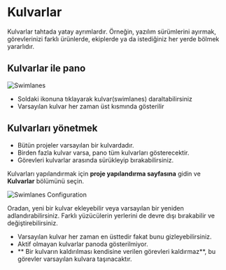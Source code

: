 Kulvarlar
=========

Kulvarlar tahtada yatay ayrımlardır.
Örneğin, yazılım sürümlerini ayırmak, görevlerinizi farklı ürünlerde, ekiplerde ya da istediğiniz her yerde bölmek yararlıdır.

Kulvarlar ile pano
--------------------

![Swimlanes](screenshots/swimlanes.png)

- Soldaki ikonuna tıklayarak kulvar(swimlanes) daraltabilirsiniz
- Varsayılan kulvar her zaman üst kısmında gösterilir

Kulvarları yönetmek
------------------

- Bütün projeler varsayılan bir kulvardadır.
- Birden fazla kulvar varsa, pano tüm kulvarları gösterecektir.
- Görevleri kulvarlar arasında sürükleyip bırakabilirsiniz.

Kulvarları yapılandırmak için **proje yapılandırma sayfasına** gidin ve **Kulvarlar** bölümünü seçin.

![Swimlanes Configuration](screenshots/swimlane-configuration.png)

Oradan, yeni bir kulvar ekleyebilir veya varsayılan bir yeniden adlandırabilirsiniz.
Farklı yüzücülerin yerlerini de devre dışı bırakabilir ve değiştirebilirsiniz.

- Varsayılan kulvar her zaman en üsttedir fakat bunu gizleyebilirsiniz.
- Aktif olmayan kulvarlar panoda gösterilmiyor.
- ** Bir kulvarın kaldırılması kendisine verilen görevleri kaldırmaz**, bu görevler varsayılan kulvara taşınacaktır.
